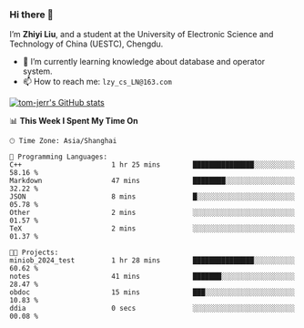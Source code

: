 ### Hi there 👋
I’m **Zhiyi Liu**, and a student at the University of Electronic Science and Technology of China (UESTC), Chengdu.
- 🌱 I’m currently learning knowledge about database and operator system.
- 📫 How to reach me: `lzy_cs_LN@163.com`
  
[![tom-jerr's GitHub stats](https://github-readme-stats.vercel.app/api?username=tom-jerr&hide=prs,stars&show_icons=true)](https://github.com/tom-jerr/github-readme-stats)





<!--
**tom-jerr/tom-jerr** is a ✨ _special_ ✨ repository because its `README.md` (this file) appears on your GitHub profile.

Here are some ideas to get you started:

- 🔭 I’m currently working on ...

- 👯 I’m looking to collaborate on ...
- 🤔 I’m looking for help with ...
- 💬 Ask me about ...
 ...
- 😄 Pronouns: ...
- ⚡ Fun fact: ...
-->

<!--START_SECTION:waka-->
📊 **This Week I Spent My Time On** 

```text
🕑︎ Time Zone: Asia/Shanghai

💬 Programming Languages: 
C++                      1 hr 25 mins        ███████████████░░░░░░░░░░   58.16 % 
Markdown                 47 mins             ████████░░░░░░░░░░░░░░░░░   32.22 % 
JSON                     8 mins              █░░░░░░░░░░░░░░░░░░░░░░░░   05.78 % 
Other                    2 mins              ░░░░░░░░░░░░░░░░░░░░░░░░░   01.57 % 
TeX                      2 mins              ░░░░░░░░░░░░░░░░░░░░░░░░░   01.37 % 

🐱‍💻 Projects: 
miniob_2024_test         1 hr 28 mins        ███████████████░░░░░░░░░░   60.62 % 
notes                    41 mins             ███████░░░░░░░░░░░░░░░░░░   28.47 % 
obdoc                    15 mins             ███░░░░░░░░░░░░░░░░░░░░░░   10.83 % 
ddia                     0 secs              ░░░░░░░░░░░░░░░░░░░░░░░░░   00.08 % 
```


<!--END_SECTION:waka-->

